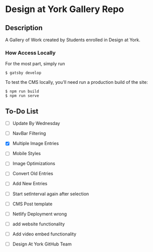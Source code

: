 # Design at York Gallery Repo

## Description

A Gallery of Work created by Students enrolled in Design at York.

### How Access Locally

For the most part, simply run

```
$ gatsby develop
```

To test the CMS locally, you'll need run a production build of the site:

```
$ npm run build
$ npm run serve
```

## To-Do List

- [ ] Update By Wednesday

- [ ] NavBar Filtering
- [x] Multiple Image Entries
- [ ] Mobile Styles
- [ ] Image Optimizations
- [ ] Convert Old Entries
- [ ] Add New Entries
- [ ] Start setInterval again after selection
- [ ] CMS Post template
- [ ] Netlify Deployment wrong
- [ ] add website functionality
- [ ] Add video embed functionality
- [ ] Design At York GitHub Team
